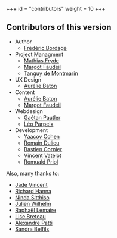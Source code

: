 +++
id = "contributors"
weight = 10
+++

## Contributors of this version

- Author
  - [Frédéric Bordage](https://www.linkedin.com/in/fbordage/)
- Project Managment
  - [Mathias Fryde](https://www.linkedin.com/in/mfryde/)
  - [Margot Faudeil](https://www.linkedin.com/in/margot-faudeil-53b81886/)
  - [Tanguy de Montmarin](https://www.linkedin.com/in/tanguy-de-montmarin-35355353/)
- UX Design
  - [Aurélie Baton](https://www.linkedin.com/in/aureliebaton/)
- Content
  - [Aurélie Baton](https://www.linkedin.com/in/aureliebaton/)
  - [Margot Faudeil](https://www.linkedin.com/in/margot-faudeil-53b81886/)
- Webdesign
  - [Gaétan Pautler](https://www.linkedin.com/in/gaetanpautler/)
  - [Léo Parpeix](https://www.linkedin.com/in/l%C3%A9o-parpeix-464832111/)
- Development
  - [Yaacov Cohen](https://www.linkedin.com/in/yaacovcohen/)
  - [Romain Dulieu](https://www.linkedin.com/in/romain-dulieu-53a354120/)
  - [Bastien Cornier](https://www.linkedin.com/in/bastiencornier/) 
  - [Vincent Vatelot](https://www.linkedin.com/in/vincent-vatelot-7a31149/)
  - [Romuald Priol](https://www.linkedin.com/in/romuald-p/)

Also, many thanks to:

- [Jade Vincent](https://www.linkedin.com/in/jadevincent/)
- [Richard Hanna](https://www.linkedin.com/in/%F0%9F%8C%B1-richard-hanna-76a18115/)
- [Ninda Sitthiso](https://www.linkedin.com/in/ninda-lejeune-sitthiso-76545817/)
- [Julien Wilhelm](https://www.linkedin.com/in/julien-wilhelm/)
- [Raphaël Lemaire](https://www.linkedin.com/in/rapha%C3%ABl-lemaire-71b99910/)
- [Lise Breteau](https://www.linkedin.com/in/lisebreteau/)
- [Alexandre Patti](https://www.linkedin.com/in/alexandre-patti/)
- [Sandra Belfils](https://www.linkedin.com/in/sandra-belfils-03268a1/)
